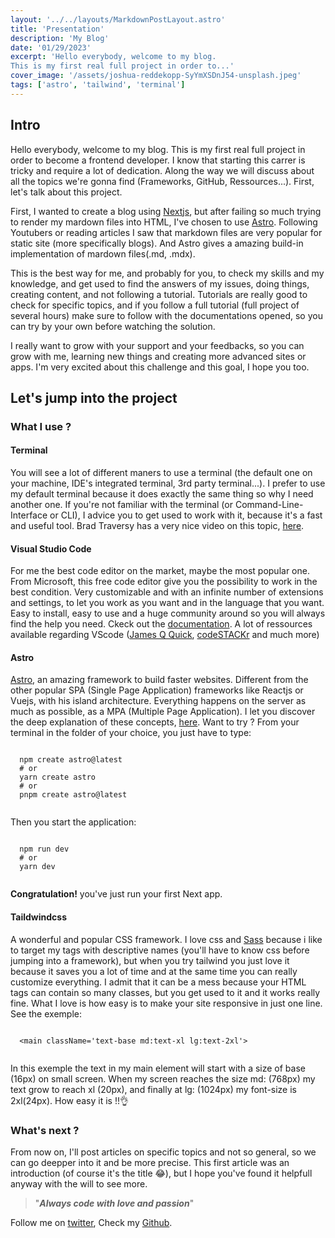 ```yaml
---
layout: '../../layouts/MarkdownPostLayout.astro'
title: 'Presentation'
description: 'My Blog'
date: '01/29/2023'
excerpt: 'Hello everybody, welcome to my blog.
This is my first real full project in order to...'
cover_image: '/assets/joshua-reddekopp-SyYmXSDnJ54-unsplash.jpeg'
tags: ['astro', 'tailwind', 'terminal']
---
```


## Intro

Hello everybody, welcome to my blog.
This is my first real full project in order to become a frontend developer. I know that starting this carrer is tricky and require a lot of dedication.
Along the way we will discuss about all the topics we're gonna find (Frameworks, GitHub, Ressources...). First, let's talk about this project.

First, I wanted to create a blog using [Nextjs](https://wwww.nextjs.org), but after failing so much trying to render my mardown files into HTML, I've chosen to use [Astro](https://www.astro.build).
Following Youtubers or reading articles I saw that markdown files are very popular for static site (more specifically blogs). And Astro gives a amazing build-in implementation of mardown files(.md, .mdx).

This is the best way for me, and probably for you, to check my skills and my knowledge, and get used to find the answers of my issues, doing things, creating content, and not following a tutorial. Tutorials are really good to check for specific topics, and if you follow a full tutorial (full project of several hours) make sure to follow with the documentations opened, so you can try by your own before watching the solution.

I really want to grow with your support and your feedbacks, so you can grow with me, learning new things and creating more advanced sites or apps.
I'm very excited about this challenge and this goal, I hope you too.

## Let's jump into the project

### What I use ?

#### Terminal

You will see a lot of different maners to use a terminal (the default one on your machine, IDE's integrated terminal, 3rd party terminal...). I prefer to use my default terminal because it does exactly the same thing so why I need another one. If you're not familiar with the terminal (or Command-Line-Interface or CLI), I advice you to get used to work with it, because it's a fast and useful tool. Brad Traversy has a very nice video on this topic, [here](https://www.youtube.com/watch?v=uwAqEzhyjtw&t=2081s).

#### Visual Studio Code

For me the best code editor on the market, maybe the most popular one. From Microsoft, this free code editor give you the possibility to work in the best condition. Very customizable and with an infinite number of extensions and settings, to let you work as you want and in the language that you want. Easy to install, easy to use and a huge community around so you will always find the help you need. Ckeck out the [documentation](https://code.visualstudio.com). A lot of ressources available regarding VScode ([James Q Quick](https://www.jamesqquick.com), [codeSTACKr](https://www.codestackr.com) and much more)

#### Astro

[Astro](https://www.astro.build), an amazing framework to build faster websites. Different from the other popular SPA (Single Page Application) frameworks like Reactjs or Vuejs, with his island architecture. Everything happens on the server as much as possible, as a MPA (Multiple Page Application). I let you discover the deep explanation of these concepts, [here](https://docs.astro.build/en/concepts/mpa-vs-spa/). Want to try ? From your terminal in the folder of your choice, you just have to type:

```

  npm create astro@latest
  # or
  yarn create astro
  # or
  pnpm create astro@latest


```

Then you start the application:

```

  npm run dev
  # or
  yarn dev


```

**Congratulation!** you've just run your first Next app.

#### Taildwindcss

A wonderful and popular CSS framework. I love css and [Sass](https://www.sass-lang.com) because i like to target my tags with descriptive names (you'll have to know css before jumping into a framework), but when you try tailwind you just love it because it saves you a lot of time and at the same time you can really customize everything. I admit that it can be a mess because your HTML tags can contain so many classes, but you get used to it and it works really fine. What I love is how easy is to make your site responsive in just one line. See the exemple:

```

  <main className='text-base md:text-xl lg:text-2xl'>


```

In this exemple the text in my main element will start with a size of base (16px) on small screen. When my screen reaches the size md: (768px) my text grow to reach xl (20px), and finally at lg: (1024px) my font-size is 2xl(24px). How easy it is !!👌

### What's next ?

From now on, I'll post articles on specific topics and not so general, so we can go deepper into it and be more precise.
This first article was an introduction (of course it's the title :joy:), but I hope you've found it helpfull anyway with the will to see more.

> "**_Always_ _code_ _with_ _love_ _and_ _passion_**"

Follow me on [twitter](https://www.twitter.com/design_fry), Check my [Github](https://www.github.com/Canfry).
